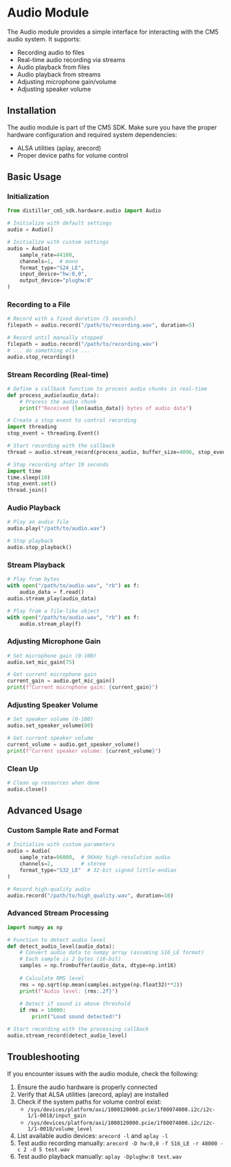 # Audio Module

The Audio module provides a simple interface for interacting with the CM5 audio system. It supports:

- Recording audio to files
- Real-time audio recording via streams
- Audio playback from files
- Audio playback from streams
- Adjusting microphone gain/volume
- Adjusting speaker volume

## Installation

The audio module is part of the CM5 SDK. Make sure you have the proper hardware configuration and required system dependencies:

- ALSA utilities (aplay, arecord)
- Proper device paths for volume control

## Basic Usage

### Initialization

```python
from distiller_cm5_sdk.hardware.audio import Audio

# Initialize with default settings
audio = Audio()

# Initialize with custom settings
audio = Audio(
    sample_rate=44100,
    channels=1,  # mono
    format_type="S24_LE",
    input_device="hw:0,0",
    output_device="plughw:0"
)
```

### Recording to a File

```python
# Record with a fixed duration (5 seconds)
filepath = audio.record("/path/to/recording.wav", duration=5)

# Record until manually stopped
filepath = audio.record("/path/to/recording.wav")
# ... do something else ...
audio.stop_recording()
```

### Stream Recording (Real-time)

```python
# Define a callback function to process audio chunks in real-time
def process_audio(audio_data):
    # Process the audio chunk
    print(f"Received {len(audio_data)} bytes of audio data")

# Create a stop event to control recording
import threading
stop_event = threading.Event()

# Start recording with the callback
thread = audio.stream_record(process_audio, buffer_size=4096, stop_event=stop_event)

# Stop recording after 10 seconds
import time
time.sleep(10)
stop_event.set()
thread.join()
```

### Audio Playback

```python
# Play an audio file
audio.play("/path/to/audio.wav")

# Stop playback
audio.stop_playback()
```

### Stream Playback

```python
# Play from bytes
with open("/path/to/audio.wav", "rb") as f:
    audio_data = f.read()
audio.stream_play(audio_data)

# Play from a file-like object
with open("/path/to/audio.wav", "rb") as f:
    audio.stream_play(f)
```

### Adjusting Microphone Gain

```python
# Set microphone gain (0-100)
audio.set_mic_gain(75)

# Get current microphone gain
current_gain = audio.get_mic_gain()
print(f"Current microphone gain: {current_gain}")
```

### Adjusting Speaker Volume

```python
# Set speaker volume (0-100)
audio.set_speaker_volume(80)

# Get current speaker volume
current_volume = audio.get_speaker_volume()
print(f"Current speaker volume: {current_volume}")
```

### Clean Up

```python
# Clean up resources when done
audio.close()
```

## Advanced Usage

### Custom Sample Rate and Format

```python
# Initialize with custom parameters
audio = Audio(
    sample_rate=96000,  # 96kHz high-resolution audio
    channels=2,         # stereo
    format_type="S32_LE"  # 32-bit signed little-endian
)

# Record high-quality audio
audio.record("/path/to/high_quality.wav", duration=10)
```

### Advanced Stream Processing

```python
import numpy as np

# Function to detect audio level
def detect_audio_level(audio_data):
    # Convert audio data to numpy array (assuming S16_LE format)
    # Each sample is 2 bytes (16-bit)
    samples = np.frombuffer(audio_data, dtype=np.int16)
    
    # Calculate RMS level
    rms = np.sqrt(np.mean(samples.astype(np.float32)**2))
    print(f"Audio level: {rms:.2f}")
    
    # Detect if sound is above threshold
    if rms > 10000:
        print("Loud sound detected!")

# Start recording with the processing callback
audio.stream_record(detect_audio_level)
```

## Troubleshooting

If you encounter issues with the audio module, check the following:

1. Ensure the audio hardware is properly connected
2. Verify that ALSA utilities (arecord, aplay) are installed
3. Check if the system paths for volume control exist:
   - `/sys/devices/platform/axi/1000120000.pcie/1f00074000.i2c/i2c-1/1-0018/input_gain`
   - `/sys/devices/platform/axi/1000120000.pcie/1f00074000.i2c/i2c-1/1-0018/volume_level`
4. List available audio devices: `arecord -l` and `aplay -l`
5. Test audio recording manually: `arecord -D hw:0,0 -f S16_LE -r 48000 -c 2 -d 5 test.wav`
6. Test audio playback manually: `aplay -Dplughw:0 test.wav` 